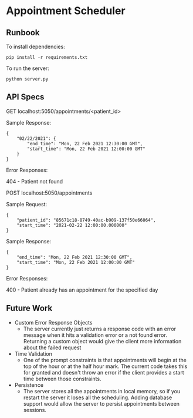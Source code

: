 # Appointment Scheduler

## Runbook

To install dependencies:

    pip install -r requirements.txt

To run the server:

    python server.py

## API Specs

GET localhost:5050/appointments/<patient_id>

Sample Response:

    {
        "02/22/2021": {
            "end_time": "Mon, 22 Feb 2021 12:30:00 GMT",
            "start_time": "Mon, 22 Feb 2021 12:00:00 GMT"
        }
    }

Error Responses:

404 - Patient not found

POST localhost:5050/appointments

Sample Request:

    {
    	"patient_id": "85671c18-8749-40ac-b909-137f50e66064",
    	"start_time": "2021-02-22 12:00:00.000000"
    }

Sample Response:

    {
        "end_time": "Mon, 22 Feb 2021 12:30:00 GMT",
        "start_time": "Mon, 22 Feb 2021 12:00:00 GMT"
    }

Error Responses:

400 - Patient already has an appointment for the specified day

## Future Work

- Custom Error Response Objects
    - The server currently just returns a response code with an error message when it hits a validation error or a not found error. Returning a custom object would give the client more information about the failed request
- Time Validation
    - One of the prompt constraints is that appointments will begin at the top of the hour or at the half hour mark. The current code takes this for granted and doesn't throw an error if the client provides a start time between those constraints.
- Persistence
    - The server stores all the appointments in local memory, so if you restart the server it loses all the scheduling. Adding database support would allow the server to persist appointments between sessions.
